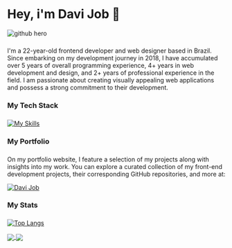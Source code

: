 # Hey, i'm Davi Job 🦾

![github hero](https://github.com/davi-job/davi-job/assets/74321835/992ec904-62db-4cbe-add0-b2c3d7f1e5b3)

###

I'm a 22-year-old frontend developer and web designer based in Brazil. Since embarking on my development journey in 2018, I have accumulated over 5 years of overall programming experience, 4+ years in web development and design, and 2+ years of professional experience in the field. I am passionate about creating visually appealing web applications and possess a strong commitment to their development. 

###

### My Tech Stack

###

[![My Skills](https://skillicons.dev/icons?i=react,js,typescript,html,css,bootstrap,tailwind,sass)](https://skillicons.dev)

###

### My Portfolio

###

On my portfolio website, I feature a selection of my projects along with insights into my work. You can explore a curated collection of my front-end development projects, their corresponding GitHub repositories, and more at:

[![Davi Job](https://img.shields.io/badge/Davi%20Job-ffffff?style=for-the-badge&logo=google-chrome&logoColor=black)](https://davijob.com)

###

### My Stats

###

[![Top Langs](https://github-readme-stats.vercel.app/api/top-langs/?username=davi-job&layout=donut-vertical&theme=midnight-purple&border_color=8662f3)](https://github.com/anuraghazra/github-readme-stats)

<a href="https://github.com/davi-job/preciweather">
  <img align="center" src="https://github-readme-stats.vercel.app/api/pin/?username=davi-job&repo=preciweather&theme=midnight-purple&border_color=8662f3" />
</a>
<a href="https://github.com/davi-job/NoteIt">
  <img align="center" src="https://github-readme-stats.vercel.app/api/pin/?username=davi-job&repo=NoteIt&theme=midnight-purple&border_color=8662f3" />
</a>


###

